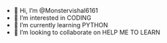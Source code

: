 - 👋 Hi, I’m @Monstervishal6161
- 👀 I’m interested in CODING
- 🌱 I’m currently learning PYTHON
- 💞️ I’m looking to collaborate on HELP ME TO LEARN

<!---
Monstervishal6161/Monstervishal6161 is a ✨ special ✨ repository because its `README.md` (this file) appears on your GitHub profile.
You can click the Preview link to take a look at your changes.
--->

